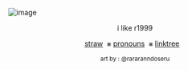 ![image](https://github.com/user-attachments/assets/4319be7c-43eb-47ae-bff1-4619ab3396b9)

<p align="center"> i like r1999

<div align="center">

[straw](https://danganyuri.straw.page/)
&nbsp;⨳
[pronouns](https://pronouns.cc/@ghostlysorrows)
&nbsp;⨳
[linktree](https://linktr.ee/ghostlysorrows)
&nbsp;&nbsp;

<p align="center"> <sub> art by : @rararanndoseru
<!--
**apparitional-joice/apparitional-joice** is a ✨ _special_ ✨ repository because its `README.md` (this file) appears on your GitHub profile.

Here are some ideas to get you started:

- 🔭 I’m currently working on ...
- 🌱 I’m currently learning ...
- 👯 I’m looking to collaborate on ...
- 🤔 I’m looking for help with ...
- 💬 Ask me about ...
- 📫 How to reach me: ...
- 😄 Pronouns: ...
- ⚡ Fun fact: ...
-->
